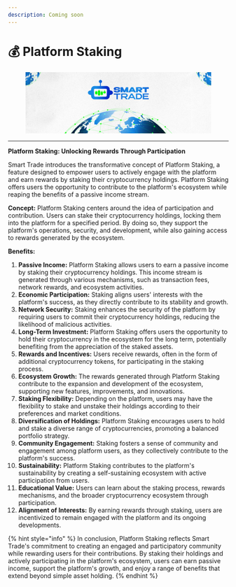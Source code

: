```yaml
---
description: Coming soon
---
```


# 💰 Platform Staking

<figure><img src="../.gitbook/assets/covergitbook.png" alt=""><figcaption></figcaption></figure>

***

**Platform Staking: Unlocking Rewards Through Participation**

Smart Trade introduces the transformative concept of Platform Staking, a feature designed to empower users to actively engage with the platform and earn rewards by staking their cryptocurrency holdings. Platform Staking offers users the opportunity to contribute to the platform's ecosystem while reaping the benefits of a passive income stream.

**Concept:** Platform Staking centers around the idea of participation and contribution. Users can stake their cryptocurrency holdings, locking them into the platform for a specified period. By doing so, they support the platform's operations, security, and development, while also gaining access to rewards generated by the ecosystem.

**Benefits:**

1. **Passive Income:** Platform Staking allows users to earn a passive income by staking their cryptocurrency holdings. This income stream is generated through various mechanisms, such as transaction fees, network rewards, and ecosystem activities.
2. **Economic Participation:** Staking aligns users' interests with the platform's success, as they directly contribute to its stability and growth.
3. **Network Security:** Staking enhances the security of the platform by requiring users to commit their cryptocurrency holdings, reducing the likelihood of malicious activities.
4. **Long-Term Investment:** Platform Staking offers users the opportunity to hold their cryptocurrency in the ecosystem for the long term, potentially benefiting from the appreciation of the staked assets.
5. **Rewards and Incentives:** Users receive rewards, often in the form of additional cryptocurrency tokens, for participating in the staking process.
6. **Ecosystem Growth:** The rewards generated through Platform Staking contribute to the expansion and development of the ecosystem, supporting new features, improvements, and innovations.
7. **Staking Flexibility:** Depending on the platform, users may have the flexibility to stake and unstake their holdings according to their preferences and market conditions.
8. **Diversification of Holdings:** Platform Staking encourages users to hold and stake a diverse range of cryptocurrencies, promoting a balanced portfolio strategy.
9. **Community Engagement:** Staking fosters a sense of community and engagement among platform users, as they collectively contribute to the platform's success.
10. **Sustainability:** Platform Staking contributes to the platform's sustainability by creating a self-sustaining ecosystem with active participation from users.
11. **Educational Value:** Users can learn about the staking process, rewards mechanisms, and the broader cryptocurrency ecosystem through participation.
12. **Alignment of Interests:** By earning rewards through staking, users are incentivized to remain engaged with the platform and its ongoing developments.

{% hint style="info" %}
In conclusion, Platform Staking reflects Smart Trade's commitment to creating an engaged and participatory community while rewarding users for their contributions. By staking their holdings and actively participating in the platform's ecosystem, users can earn passive income, support the platform's growth, and enjoy a range of benefits that extend beyond simple asset holding.
{% endhint %}
